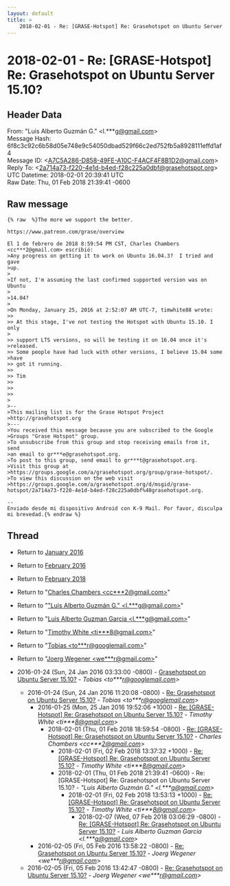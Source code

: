 ```yaml
---
layout: default
title: >
    2018-02-01 - Re: [GRASE-Hotspot] Re: Grasehotspot on Ubuntu Server 15.10?
---
```


# 2018-02-01 - Re: [GRASE-Hotspot] Re: Grasehotspot on Ubuntu Server 15.10?

## Header Data

From: "Luis Alberto Guzmán G." \<l.***g@gmail.com\><br>
Message Hash: 6f8c3c92c6b58d05e748e9c54050dbad529f66c2ed752fb5a8928111effd1af4<br>
Message ID: \<A7C5A286-D858-49FE-A10C-F4ACF4F8B1D2@gmail.com\><br>
Reply To: \<2a714a73-f220-4e1d-b4ed-f28c225a0dbf@grasehotspot.org\><br>
UTC Datetime: 2018-02-01 20:39:41 UTC<br>
Raw Date: Thu, 01 Feb 2018 21:39:41 -0600<br>

## Raw message

```
{% raw  %}The more we support the better.

https://www.patreon.com/grase/overview

El 1 de febrero de 2018 8:59:54 PM CST, Charles Chambers <cc***2@gmail.com> escribió:
>Any progress on getting it to work on Ubuntu 16.04.3?  I tried and gave
>up.
>
>If not, I'm assuming the last confirmed supported version was on Ubuntu
>
>14.04?
>
>On Monday, January 25, 2016 at 2:52:07 AM UTC-7, timwhite88 wrote:
>>
>> At this stage, I've not testing the Hotspot with Ubuntu 15.10. I only
>
>> support LTS versions, so will be testing it on 16.04 once it's
>released.
>> Some people have had luck with other versions, I believe 15.04 some
>have 
>> got it running.
>>
>> Tim
>>
>>
>>
>
>-- 
>This mailing list is for the Grase Hotspot Project
>http://grasehotspot.org
>--- 
>You received this message because you are subscribed to the Google
>Groups "Grase Hotspot" group.
>To unsubscribe from this group and stop receiving emails from it, send
>an email to gr***e@grasehotspot.org.
>To post to this group, send email to gr***t@grasehotspot.org.
>Visit this group at
>https://groups.google.com/a/grasehotspot.org/group/grase-hotspot/.
>To view this discussion on the web visit
>https://groups.google.com/a/grasehotspot.org/d/msgid/grase-hotspot/2a714a73-f220-4e1d-b4ed-f28c225a0dbf%40grasehotspot.org.

-- 
Enviado desde mi dispositivo Android con K-9 Mail. Por favor, disculpa mi brevedad.{% endraw %}
```

## Thread

+ Return to [January 2016](/archive/2016/01)
+ Return to [February 2016](/archive/2016/02)
+ Return to [February 2018](/archive/2018/02)

+ Return to "[Charles Chambers <cc***2<span>@</span>gmail.com>](/authors/cc___2_at_gmail_com)"
+ Return to "["Luis Alberto Guzmán G." <l.***g<span>@</span>gmail.com>](/authors/l____g_at_gmail_com)"
+ Return to "[Luis Alberto Guzman Garcia <l.***g<span>@</span>gmail.com>](/authors/l____g_at_gmail_com)"
+ Return to "[Timothy White <ti***8<span>@</span>gmail.com>](/authors/ti___8_at_gmail_com)"
+ Return to "[Tobias <to***r<span>@</span>googlemail.com>](/authors/to___r_at_googlemail_com)"
+ Return to "[Joerg Wegener <we***r<span>@</span>gmail.com>](/authors/we___r_at_gmail_com)"

+ 2016-01-24 (Sun, 24 Jan 2016 03:33:00 -0800) - [Grasehotspot on Ubuntu Server 15.10?](/archive/2016/01/ad4749d2176569def3e5cfea97a2381f3cdcb17c31ee24bfe7cc654895124179) - _Tobias \<to***r@googlemail.com\>_
  + 2016-01-24 (Sun, 24 Jan 2016 11:20:08 -0800) - [Re: Grasehotspot on Ubuntu Server 15.10?](/archive/2016/01/1d6a9590132ea35b8ad3eeec88114ca1dfc89f15af92ce50e0f80849b16da0da) - _Tobias \<to***r@googlemail.com\>_
    + 2016-01-25 (Mon, 25 Jan 2016 19:52:06 +1000) - [Re: [GRASE-Hotspot] Re: Grasehotspot on Ubuntu Server 15.10?](/archive/2016/01/1fe9d179745f9654dd8729753aaec83bbf7782ee7255e568b3f8dca9bff53806) - _Timothy White \<ti***8@gmail.com\>_
      + 2018-02-01 (Thu, 01 Feb 2018 18:59:54 -0800) - [Re: [GRASE-Hotspot] Re: Grasehotspot on Ubuntu Server 15.10?](/archive/2018/02/9c948f28430baaa366399b74747f255f0028d300a9131b4a686976f6a8b06783) - _Charles Chambers \<cc***2@gmail.com\>_
        + 2018-02-01 (Fri, 02 Feb 2018 13:37:32 +1000) - [Re: [GRASE-Hotspot] Re: Grasehotspot on Ubuntu Server 15.10?](/archive/2018/02/9de1ea0b354783afd91622c395c6cf8338abacf3878f06f42bcde04f26bedb8d) - _Timothy White \<ti***8@gmail.com\>_
        + 2018-02-01 (Thu, 01 Feb 2018 21:39:41 -0600) - Re: [GRASE-Hotspot] Re: Grasehotspot on Ubuntu Server 15.10? - _"Luis Alberto Guzmán G." \<l.***g@gmail.com\>_
          + 2018-02-01 (Fri, 02 Feb 2018 13:53:13 +1000) - [Re: [GRASE-Hotspot] Re: Grasehotspot on Ubuntu Server 15.10?](/archive/2018/02/106943f406f1725b1f9b4b907ebf5e1eae29919ebb8fdf1654f681888f23b707) - _Timothy White \<ti***8@gmail.com\>_
            + 2018-02-07 (Wed, 07 Feb 2018 03:06:29 -0800) - [Re: [GRASE-Hotspot] Re: Grasehotspot on Ubuntu Server 15.10?](/archive/2018/02/f2345902de646af1609933a206071fd94695a4fb2151ace67f405287d99dfd5c) - _Luis Alberto Guzman Garcia \<l.***g@gmail.com\>_
    + 2016-02-05 (Fri, 05 Feb 2016 13:58:22 -0800) - [Re: Grasehotspot on Ubuntu Server 15.10?](/archive/2016/02/7d819d00e5a37545f493af82420c06f05a5165348c86286af0025247b625fd0e) - _Joerg Wegener \<we***r@gmail.com\>_
  + 2016-02-05 (Fri, 05 Feb 2016 13:42:47 -0800) - [Re: Grasehotspot on Ubuntu Server 15.10?](/archive/2016/02/76ec1af37d9784e70b79c118e9c35e5d326be08161753dbd534d5038a31156f7) - _Joerg Wegener \<we***r@gmail.com\>_

